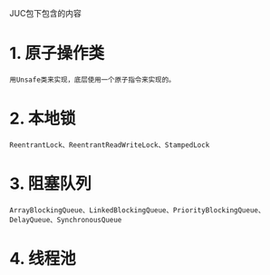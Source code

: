 JUC包下包含的内容
# 1. 原子操作类
    用Unsafe类来实现，底层使用一个原子指令来实现的。
# 2. 本地锁
    ReentrantLock、ReentrantReadWriteLock、StampedLock
# 3. 阻塞队列
    ArrayBlockingQueue、LinkedBlockingQueue、PriorityBlockingQueue、DelayQueue、SynchronousQueue
# 4. 线程池